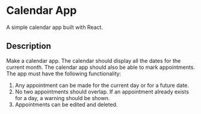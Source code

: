 # Calendar App

A simple calendar app built with React.

## Description

Make a calendar app. The calendar should display all the dates for the current month. The calendar app should also be able to mark appointments. The app must have the following functionality:

1. Any appointment can be made for the current day or for a future date.
1. No two appointments should overlap. If an appointment already exists for a day, a warning should be shown.
1. Appointments can be edited and deleted.
